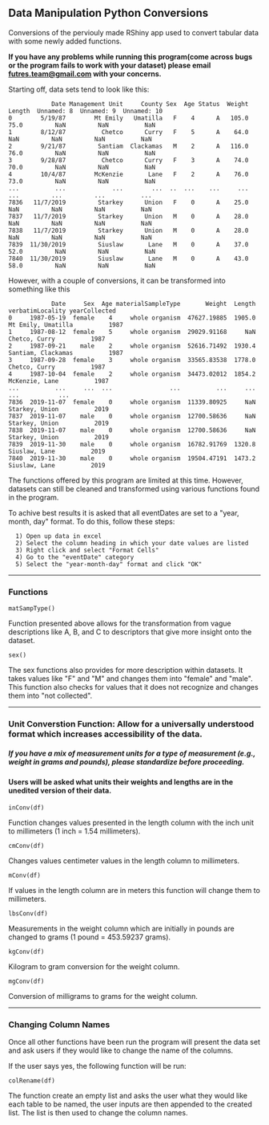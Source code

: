 <h2>Data Manipulation Python Conversions</h2>

Conversions of the perviouly made RShiny app used to convert tabular data with some newly added functions. 

**If you have any problems while running this program(come across bugs or the program fails to work with your dataset) please email futres.team@gmail.com with your concerns.**

Starting off, data sets tend to look like this:

```
            Date Management Unit     County Sex  Age Status  Weight  Length  Unnamed: 8  Unnamed: 9  Unnamed: 10
0        5/19/87        Mt Emily   Umatilla   F    4      A   105.0    75.0         NaN         NaN          NaN
1        8/12/87          Chetco      Curry   F    5      A    64.0     NaN         NaN         NaN          NaN
2        9/21/87         Santiam  Clackamas   M    2      A   116.0    76.0         NaN         NaN          NaN
3        9/28/87          Chetco      Curry   F    3      A    74.0    70.0         NaN         NaN          NaN
4        10/4/87        McKenzie       Lane   F    2      A    76.0    73.0         NaN         NaN          NaN
...          ...             ...        ...  ..  ...    ...     ...     ...         ...         ...          ...
7836   11/7/2019         Starkey      Union   F    0      A    25.0     NaN         NaN         NaN          NaN
7837   11/7/2019         Starkey      Union   M    0      A    28.0     NaN         NaN         NaN          NaN
7838   11/7/2019         Starkey      Union   M    0      A    28.0     NaN         NaN         NaN          NaN
7839  11/30/2019         Siuslaw       Lane   M    0      A    37.0    52.0         NaN         NaN          NaN
7840  11/30/2019         Siuslaw       Lane   M    0      A    43.0    58.0         NaN         NaN          NaN

```
However, with a couple of conversions, it can be transformed into something like this

```
            Date     Sex  Age materialSampleType       Weight  Length    verbatimLocality yearCollected
0     1987-05-19  female    4     whole organism  47627.19885  1905.0  Mt Emily, Umatilla          1987
1     1987-08-12  female    5     whole organism  29029.91168     NaN       Chetco, Curry          1987
2     1987-09-21    male    2     whole organism  52616.71492  1930.4  Santiam, Clackamas          1987
3     1987-09-28  female    3     whole organism  33565.83538  1778.0       Chetco, Curry          1987
4     1987-10-04  female    2     whole organism  34473.02012  1854.2      McKenzie, Lane          1987
...          ...     ...  ...                ...          ...     ...                 ...           ...
7836  2019-11-07  female    0     whole organism  11339.80925     NaN      Starkey, Union          2019
7837  2019-11-07    male    0     whole organism  12700.58636     NaN      Starkey, Union          2019
7838  2019-11-07    male    0     whole organism  12700.58636     NaN      Starkey, Union          2019
7839  2019-11-30    male    0     whole organism  16782.91769  1320.8       Siuslaw, Lane          2019
7840  2019-11-30    male    0     whole organism  19504.47191  1473.2       Siuslaw, Lane          2019

```
The functions offered by this program are limited at this time. However, datasets can still be cleaned and transformed 
using various functions found in the program.

To achive best results it is asked that all eventDates are set to a "year, month, day" format. To do this, follow these steps:

      1) Open up data in excel
      2) Select the column heading in which your date values are listed 
      3) Right click and select "Format Cells"
      4) Go to the "eventDate" category
      5) Select the "year-month-day" format and click "OK"

-----------------------------------------------------------------------------------------------------------------------

<h3>Functions</h3>

```
matSampType()
```
Function presented above allows for the transformation from vague descriptions like A, B, and C to descriptors that 
give more insight onto the dataset. 

```
sex()
```
The sex functions also provides for more description within datasets. It takes values like "F" and "M" and changes them 
into "female" and "male". This function also checks for values that it does not recognize and changes them into 
"not collected".

-----------------------------------------------------------------------------------------------------------------------

<h3>Unit Converstion Function: Allow for a universally understood format which increases accessibility of the data.</h3>

<h5>If you have a mix of measurement units for a type of measurement (e.g., weight in grams and pounds), please standardize before proceeding.</h5>

<h4>Users will be asked what units their weights and lengths are in the unedited version of their data.</h4>

```
inConv(df)
```
Function changes values presented in the length column with the inch unit to millimeters (1 inch = 1.54 millimeters).

```
cmConv(df)
```
Changes values centimeter values in the length column to millimeters. 
```
mConv(df)
```
If values in the length column are in meters this function will change them to millimeters.

```
lbsConv(df)
```
Measurements in the weight column which are initially in pounds are changed to grams (1 pound = 453.59237 grams).
```
kgConv(df)
```
Kilogram to gram conversion for the weight column.
```
mgConv(df)
```
Conversion of milligrams to grams for the weight column. 

-----------------------------------------------------------------------------------------------------------------------

<h3>Changing Column Names</h3>

Once all other functions have been run the program will present the data set and ask users if they would like to change the name of the columns.

If the user says yes, the following function will be run:
```
colRename(df)
```
The function create an empty list and asks the user what they would like each table to be named, the user inputs are then appended to the created list.
The list is then used to change the column names.
